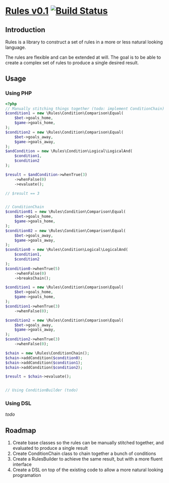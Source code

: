 # [Rules v0.1](http://github.com/Miljar/rulesdsl) [![Build Status](https://travis-ci.org/Miljar/rulesdsl.svg?branch=master)](https://travis-ci.org/Miljar/rulesdsl)

## Introduction

Rules is a library to construct a set of rules in a more or less natural looking language.

The rules are flexible and can be extended at will. The goal is to be able to create a complex set of rules
to produce a single desired result.


## Usage

### Using PHP

```php
<?php
// Manually stitching things together (todo: implement ConditionChain)
$condition1 = new \Rules\Condition\Comparison\Equal(
    $bet->goals_home,
    $game->goals_home,
);
$condition2 = new \Rules\Condition\Comparison\Equal(
    $bet->goals_away,
    $game->goals_away,
);
$andCondition = new \Rules\Condition\Logical\LogicalAnd(
    $condition1,
    $condition2
);

$result = $andCondition->whenTrue(3)
    ->whenFalse(0)
    ->evaluate();

// $result == 3


// ConditionChain
$condition01 = new \Rules\Condition\Comparison\Equal(
    $bet->goals_home,
    $game->goals_home,
);
$condition02 = new \Rules\Condition\Comparison\Equal(
    $bet->goals_away,
    $game->goals_away,
);
$condition0 = new \Rules\Condition\Logical\LogicalAnd(
    $condition1,
    $condition2
);
$condition0->whenTrue(5)
    ->whenFalse(0)
    ->breaksChain();

$condition1 = new \Rules\Condition\Comparison\Equal(
    $bet->goals_home,
    $game->goals_home,
);
$condition1->whenTrue(3)
    ->whenFalse(0);

$condition2 = new \Rules\Condition\Comparison\Equal(
    $bet->goals_away,
    $game->goals_away,
);
$condition2->whenTrue(3)
    ->whenFalse(0);

$chain = new \Rules\ConditionChain();
$chain->addCondition($condition0);
$chain->addCondition($condition1);
$chain->addCondition($condition2);

$result = $chain->evaluate();


// Using ConditionBuilder (todo)
```

### Using DSL

_todo_

## Roadmap

1. Create base classes so the rules can be manually stitched together, and evaluated to produce a single result
1. Create ConditionChain class to chain together a bunch of conditions
1. Create a RulesBuilder to achieve the same result, but with a more fluent interface
1. Create a DSL on top of the existing code to allow a more natural looking programation

